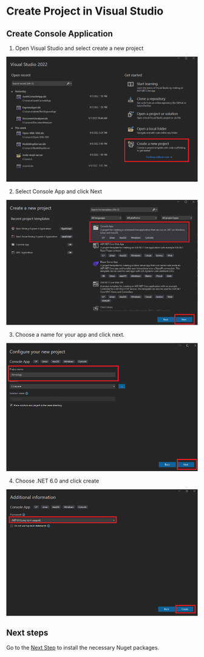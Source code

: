 # Create Project in Visual Studio

## Create Console Application

1. Open Visual Studio and select create a new project

![Visual Studio start menu](../assets//create-new-project.png)

2. Select Console App and click Next

![Visual Studio projects choices](../assets/choose-console.png)

3. Choose a name for your app and click next.

![Visual Studio app name menu](../assets/name-app.png)

4. Choose .NET 6.0 and click create

![Visual Studio create menu](../assets/pick-6.png)

## Next steps

Go to the [Next Step](./install-packages.md) to install the necessary Nuget packages.